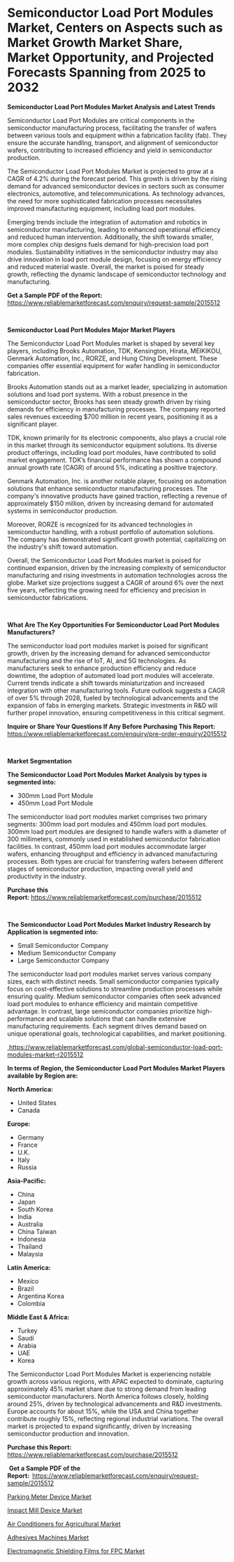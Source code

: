 <p><h1>Semiconductor Load Port Modules Market, Centers on Aspects such as Market Growth Market Share, Market Opportunity, and Projected Forecasts Spanning from 2025 to 2032</h1></p><p><strong>Semiconductor Load Port Modules Market Analysis and Latest Trends</strong></p>
<p><p>Semiconductor Load Port Modules are critical components in the semiconductor manufacturing process, facilitating the transfer of wafers between various tools and equipment within a fabrication facility (fab). They ensure the accurate handling, transport, and alignment of semiconductor wafers, contributing to increased efficiency and yield in semiconductor production.</p><p>The Semiconductor Load Port Modules Market is projected to grow at a CAGR of 4.2% during the forecast period. This growth is driven by the rising demand for advanced semiconductor devices in sectors such as consumer electronics, automotive, and telecommunications. As technology advances, the need for more sophisticated fabrication processes necessitates improved manufacturing equipment, including load port modules.</p><p>Emerging trends include the integration of automation and robotics in semiconductor manufacturing, leading to enhanced operational efficiency and reduced human intervention. Additionally, the shift towards smaller, more complex chip designs fuels demand for high-precision load port modules. Sustainability initiatives in the semiconductor industry may also drive innovation in load port module design, focusing on energy efficiency and reduced material waste. Overall, the market is poised for steady growth, reflecting the dynamic landscape of semiconductor technology and manufacturing.</p></p>
<p><strong>Get a Sample PDF of the Report:&nbsp;</strong> <a href="https://www.reliablemarketforecast.com/enquiry/request-sample/2015512?utm_campaign=3208&utm_medium=2&utm_source=Github&utm_content=ia&utm_term=29032025&utm_id=semiconductor-load-port-modules">https://www.reliablemarketforecast.com/enquiry/request-sample/2015512</a></p>
<p>&nbsp;</p>
<p><strong>Semiconductor Load Port Modules Major Market Players</strong></p>
<p><p>The Semiconductor Load Port Modules market is shaped by several key players, including Brooks Automation, TDK, Kensington, Hirata, MEIKIKOU, Genmark Automation, Inc., RORZE, and Hung Ching Development. These companies offer essential equipment for wafer handling in semiconductor fabrication.</p><p>Brooks Automation stands out as a market leader, specializing in automation solutions and load port systems. With a robust presence in the semiconductor sector, Brooks has seen steady growth driven by rising demands for efficiency in manufacturing processes. The company reported sales revenues exceeding $700 million in recent years, positioning it as a significant player.</p><p>TDK, known primarily for its electronic components, also plays a crucial role in this market through its semiconductor equipment solutions. Its diverse product offerings, including load port modules, have contributed to solid market engagement. TDK’s financial performance has shown a compound annual growth rate (CAGR) of around 5%, indicating a positive trajectory.</p><p>Genmark Automation, Inc. is another notable player, focusing on automation solutions that enhance semiconductor manufacturing processes. The company's innovative products have gained traction, reflecting a revenue of approximately $150 million, driven by increasing demand for automated systems in semiconductor production.</p><p>Moreover, RORZE is recognized for its advanced technologies in semiconductor handling, with a robust portfolio of automation solutions. The company has demonstrated significant growth potential, capitalizing on the industry's shift toward automation.</p><p>Overall, the Semiconductor Load Port Modules market is poised for continued expansion, driven by the increasing complexity of semiconductor manufacturing and rising investments in automation technologies across the globe. Market size projections suggest a CAGR of around 6% over the next five years, reflecting the growing need for efficiency and precision in semiconductor fabrications.</p></p>
<p>&nbsp;</p>
<p><strong>What Are The Key Opportunities For Semiconductor Load Port Modules Manufacturers?</strong></p>
<p><p>The semiconductor load port modules market is poised for significant growth, driven by the increasing demand for advanced semiconductor manufacturing and the rise of IoT, AI, and 5G technologies. As manufacturers seek to enhance production efficiency and reduce downtime, the adoption of automated load port modules will accelerate. Current trends indicate a shift towards miniaturization and increased integration with other manufacturing tools. Future outlook suggests a CAGR of over 5% through 2028, fueled by technological advancements and the expansion of fabs in emerging markets. Strategic investments in R&D will further propel innovation, ensuring competitiveness in this critical segment.</p></p>
<p><strong>Inquire or Share Your Questions If Any Before Purchasing This Report:</strong> <a href="https://www.reliablemarketforecast.com/enquiry/pre-order-enquiry/2015512?utm_campaign=3208&utm_medium=2&utm_source=Github&utm_content=ia&utm_term=29032025&utm_id=semiconductor-load-port-modules">https://www.reliablemarketforecast.com/enquiry/pre-order-enquiry/2015512</a></p>
<p>&nbsp;</p>
<p><strong>Market Segmentation</strong></p>
<p><strong>The Semiconductor Load Port Modules Market Analysis by types is segmented into:</strong></p>
<p><ul><li>300mm Load Port Module</li><li>450mm Load Port Module</li></ul></p>
<p><p>The semiconductor load port modules market comprises two primary segments: 300mm load port modules and 450mm load port modules. 300mm load port modules are designed to handle wafers with a diameter of 300 millimeters, commonly used in established semiconductor fabrication facilities. In contrast, 450mm load port modules accommodate larger wafers, enhancing throughput and efficiency in advanced manufacturing processes. Both types are crucial for transferring wafers between different stages of semiconductor production, impacting overall yield and productivity in the industry.</p></p>
<p><strong>Purchase this Report:&nbsp;</strong><a href="https://www.reliablemarketforecast.com/purchase/2015512?utm_campaign=3208&utm_medium=2&utm_source=Github&utm_content=ia&utm_term=29032025&utm_id=semiconductor-load-port-modules">https://www.reliablemarketforecast.com/purchase/2015512</a></p>
<p>&nbsp;</p>
<p><strong>The Semiconductor Load Port Modules Market Industry Research by Application is segmented into:</strong></p>
<p><ul><li>Small Semiconductor Company</li><li>Medium Semiconductor Company</li><li>Large Semiconductor Company</li></ul></p>
<p><p>The semiconductor load port modules market serves various company sizes, each with distinct needs. Small semiconductor companies typically focus on cost-effective solutions to streamline production processes while ensuring quality. Medium semiconductor companies often seek advanced load port modules to enhance efficiency and maintain competitive advantage. In contrast, large semiconductor companies prioritize high-performance and scalable solutions that can handle extensive manufacturing requirements. Each segment drives demand based on unique operational goals, technological capabilities, and market positioning.</p></p>
<p><a href="https://www.reliablemarketforecast.com/global-semiconductor-load-port-modules-market-r2015512?utm_campaign=3208&utm_medium=2&utm_source=Github&utm_content=ia&utm_term=29032025&utm_id=semiconductor-load-port-modules">&nbsp;https://www.reliablemarketforecast.com/global-semiconductor-load-port-modules-market-r2015512</a></p>
<p><strong>In terms of Region, the Semiconductor Load Port Modules Market Players available by Region are:</strong></p>
<p>
    <p> <strong> North America: </strong>
        <ul>
            <li>United States</li>
            <li>Canada</li>
        </ul>
        </p> 
    <p> <strong> Europe: </strong>
        <ul>
            <li>Germany</li>
            <li>France</li>
            <li>U.K.</li>
            <li>Italy</li>
            <li>Russia</li>
        </ul>
        </p> 
    <p> <strong> Asia-Pacific: </strong>
        <ul>
            <li>China</li>
            <li>Japan</li>
            <li>South Korea</li>
            <li>India</li>
            <li>Australia</li>
            <li>China Taiwan</li>
            <li>Indonesia</li>
            <li>Thailand</li>
            <li>Malaysia</li>
        </ul>
        </p> 
    <p> <strong> Latin America: </strong>
        <ul>
            <li>Mexico</li>
            <li>Brazil</li>
            <li>Argentina Korea</li>
            <li>Colombia</li>
        </ul>
        </p> 
    <p> <strong> Middle East & Africa: </strong>
        <ul>
            <li>Turkey</li>
            <li>Saudi</li>
            <li>Arabia</li>
            <li>UAE</li>
            <li>Korea</li>
        </ul>
    </p>
    </p>
<p><p>The Semiconductor Load Port Modules Market is experiencing notable growth across various regions, with APAC expected to dominate, capturing approximately 45% market share due to strong demand from leading semiconductor manufacturers. North America follows closely, holding around 25%, driven by technological advancements and R&D investments. Europe accounts for about 15%, while the USA and China together contribute roughly 15%, reflecting regional industrial variations. The overall market is projected to expand significantly, driven by increasing semiconductor production and innovation.</p></p>
<p><strong>Purchase this Report: </strong><a href="https://www.reliablemarketforecast.com/purchase/2015512?utm_campaign=3208&utm_medium=2&utm_source=Github&utm_content=ia&utm_term=29032025&utm_id=semiconductor-load-port-modules">https://www.reliablemarketforecast.com/purchase/2015512</a></p>
<p>&nbsp;<strong>Get a Sample PDF of the Report:&nbsp;&nbsp;</strong><a href="https://www.reliablemarketforecast.com/enquiry/request-sample/2015512?utm_campaign=3208&utm_medium=2&utm_source=Github&utm_content=ia&utm_term=29032025&utm_id=semiconductor-load-port-modules">https://www.reliablemarketforecast.com/enquiry/request-sample/2015512</a></p>
<p><strong></strong></p>
<p><p><a href="https://www.linkedin.com/pulse/parking-meter-device-market-size-type-product-global-industry-3if8e?utm_campaign=3208&utm_medium=2&utm_source=Github&utm_content=ia&utm_term=29032025&utm_id=semiconductor-load-port-modules">Parking Meter Device Market</a></p><p><a href="https://www.linkedin.com/pulse/impact-mill-device-demand-sales-growth-forecasts-2025-ogrfe?utm_campaign=3208&utm_medium=2&utm_source=Github&utm_content=ia&utm_term=29032025&utm_id=semiconductor-load-port-modules">Impact Mill Device Market</a></p><p><a href="https://www.linkedin.com/pulse/competitive-landscape-key-trends-air-conditioners-agricultural-mmgle?utm_campaign=3208&utm_medium=2&utm_source=Github&utm_content=ia&utm_term=29032025&utm_id=semiconductor-load-port-modules">Air Conditioners for Agricultural Market</a></p><p><a href="https://www.linkedin.com/pulse/positive-growth-trajectory-adhesives-machines-market-trend-4xrre?utm_campaign=3208&utm_medium=2&utm_source=Github&utm_content=ia&utm_term=29032025&utm_id=semiconductor-load-port-modules">Adhesives Machines Market</a></p><p><a href="https://github.com/ziwersekos/Market-Research-Report-List-1/blob/main/electromagnetic-shielding-films-for-fpc-market.md?utm_campaign=3208&utm_medium=2&utm_source=Github&utm_content=ia&utm_term=29032025&utm_id=semiconductor-load-port-modules">Electromagnetic Shielding Films for FPC Market</a></p></p>